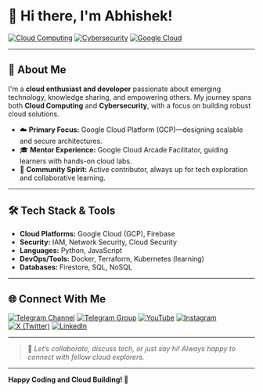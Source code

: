 # 👋 Hi there, I'm Abhishek!

[![Cloud Computing](https://img.shields.io/badge/Cloud%20Computing-Expert-4F46E5?style=for-the-badge&logo=cloud&logoColor=white)](#)
[![Cybersecurity](https://img.shields.io/badge/Cybersecurity-Specialist-E114E5?style=for-the-badge&logo=hackerrank&logoColor=white)](#)
[![Google Cloud](https://img.shields.io/badge/Google%20Cloud-Enthusiast-FFCD00?style=for-the-badge&logo=googlecloud&logoColor=white)](#)

---

## 🚀 About Me

I'm a **cloud enthusiast and developer** passionate about emerging technology, knowledge sharing, and empowering others. My journey spans both **Cloud Computing** and **Cybersecurity**, with a focus on building robust cloud solutions.

- ☁️ **Primary Focus:** Google Cloud Platform (GCP)—designing scalable and secure architectures.
- 🎓 **Mentor Experience:** Google Cloud Arcade Facilitator, guiding learners with hands-on cloud labs.
- 🔧 **Community Spirit:** Active contributor, always up for tech exploration and collaborative learning.

---

## 🛠️ Tech Stack & Tools

- **Cloud Platforms:** Google Cloud (GCP), Firebase
- **Security:** IAM, Network Security, Cloud Security
- **Languages:** Python, JavaScript
- **DevOps/Tools:** Docker, Terraform, Kubernetes (learning)
- **Databases:** Firestore, SQL, NoSQL

---

## 🌐 Connect With Me

[![Telegram Channel](https://img.shields.io/badge/-Telegram%20Channel-2CA5E0?style=for-the-badge&logo=telegram&logoColor=white)](https://t.me/+gBcgRTlZLyM4OGI1)
[![Telegram Group](https://img.shields.io/badge/-Telegram%20Group-2CA5E0?style=for-the-badge&logo=telegram&logoColor=white)](https://t.me/+RujS6mqBFawzZDFl)
[![YouTube](https://img.shields.io/badge/-YouTube-FF0000?style=for-the-badge&logo=youtube&logoColor=white)](https://www.youtube.com/@drabhishek.5460?sub_confirmation=1)
[![Instagram](https://img.shields.io/badge/-Instagram-E4405F?style=for-the-badge&logo=instagram&logoColor=white)](https://www.instagram.com/drabhishek.5460/)
[![X (Twitter)](https://img.shields.io/badge/-X%20(Twitter)-000000?style=for-the-badge&logo=x&logoColor=white)](https://x.com/DAbhishek5460)
[![LinkedIn](https://img.shields.io/badge/-LinkedIn-0077B5?style=for-the-badge&logo=linkedin&logoColor=white)](https://www.linkedin.com/in/your-profile)

---

> 💬 _Let’s collaborate, discuss tech, or just say hi! Always happy to connect with fellow cloud explorers._

---

**Happy Coding and Cloud Building! 🚀**

